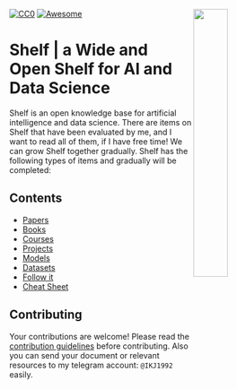 [![CC0](https://i.creativecommons.org/p/zero/1.0/88x31.png)](https://creativecommons.org/publicdomain/zero/1.0/)
[![Awesome](https://cdn.rawgit.com/sindresorhus/awesome/d7305f38d29fed78fa85652e3a63e154dd8e8829/media/badge.svg)](https://github.com/sindresorhus/awesome)
<img src="https://github.com/IKJ1992/Shelf/blob/master/images/logo.PNG" width="35%" height="35%" align="right" />

# Shelf | a Wide and Open Shelf for AI and Data Science
Shelf is an open knowledge base for artificial intelligence and data science. There are items on Shelf that have been evaluated by me, and I want to read all of them, if I have free time! We can grow Shelf together gradually. Shelf has the following types of items and gradually will be completed:
## Contents
- [Papers](sections/papers.md)
- [Books](sections/books.md)
- [Courses](sections/courses.md)
- [Projects](sections/projects.md)
- [Models](sections/models.md)
- [Datasets](sections/datasets.md)
- [Follow it](sections/followit.md)
- [Cheat Sheet](sections/cheatsheet.md)


## Contributing
Your contributions are welcome! Please read the [contribution guidelines](contributing.md) before contributing. Also you can send your document or relevant resources to my telegram account: `@IKJ1992` easily.